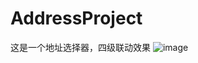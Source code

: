 # AddressProject
这是一个地址选择器，四级联动效果
![image](https://github.com/YourAcountName/ProjectName/blob/master/GIFName.gif)
